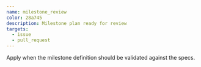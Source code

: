 ```yaml
---
name: milestone_review
color: 28a745
description: Milestone plan ready for review
targets:
  - issue
  - pull_request
---
```

Apply when the milestone definition should be validated against the specs.
